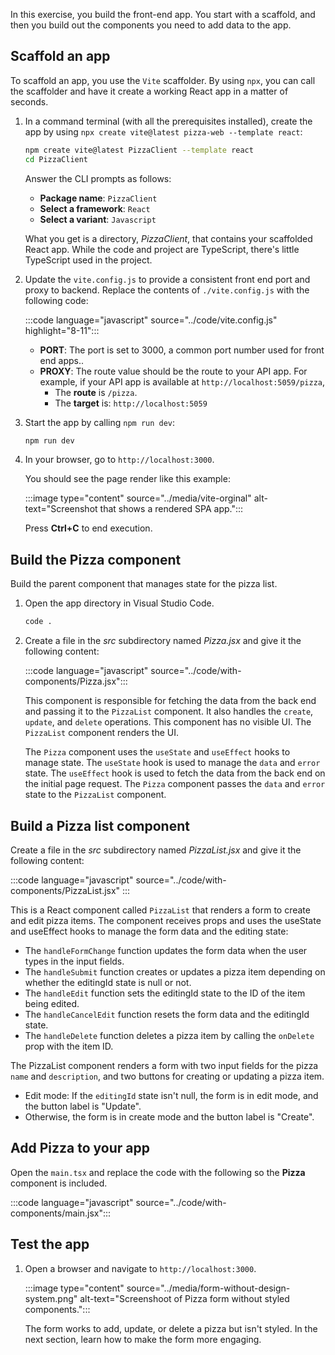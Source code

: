 In this exercise, you build the front-end app. You start with a scaffold, and then you build out the components you need to add data to the app.

## Scaffold an app

To scaffold an app, you use the `Vite` scaffolder. By using `npx`, you can call the scaffolder and have it create a working React app in a matter of seconds.

1. In a command terminal (with all the prerequisites installed), create the app by using `npx create vite@latest pizza-web --template react`:

    ```bash
    npm create vite@latest PizzaClient --template react
    cd PizzaClient
    ```

    Answer the CLI prompts as follows:

    * **Package name**: `PizzaClient`
    * **Select a framework**: `React`
    * **Select a variant**: `Javascript`

    What you get is a directory, _PizzaClient_, that contains your scaffolded React app. While the code and project are TypeScript, there's little TypeScript used in the project. 

1. Update the `vite.config.js` to provide a consistent front end port and proxy to backend. Replace the contents of `./vite.config.js` with the following code:

    :::code language="javascript" source="../code/vite.config.js" highlight="8-11":::

    * **PORT**: The port is set to 3000, a common port number used for front end apps..
    * **PROXY**: The route value should be the route to your API app. For example, if your API app is available at `http://localhost:5059/pizza`, 
        * The **route** is `/pizza`.
        * The **target** is: `http://localhost:5059`


1. Start the app by calling `npm run dev`:

   ```bash
   npm run dev
   ```

1. In your browser, go to `http://localhost:3000`.

   You should see the page render like this example:

   :::image type="content" source="../media/vite-orginal" alt-text="Screenshot that shows a rendered SPA app.":::

   Press **Ctrl+C** to end execution.

## Build the Pizza component

Build the parent component that manages state for the pizza list.

1. Open the app directory in Visual Studio Code.

   ```bash
   code .
   ```

1. Create a file in the _src_ subdirectory named  _Pizza.jsx_ and give it the following content:

    :::code language="javascript" source="../code/with-components/Pizza.jsx":::

    This component is responsible for fetching the data from the back end and passing it to the `PizzaList` component. It also handles the `create`, `update`, and `delete` operations. This component has no visible UI. The `PizzaList` component renders the UI.

    The `Pizza` component uses the `useState` and `useEffect` hooks to manage state. The `useState` hook is used to manage the `data` and `error` state. The `useEffect` hook is used to fetch the data from the back end on the initial page request. The `Pizza` component passes the `data` and `error` state to the `PizzaList` component.

## Build a Pizza list component

Create a file in the _src_ subdirectory named  _PizzaList.jsx_ and give it the following content:

:::code language="javascript" source="../code/with-components/PizzaList.jsx" :::

This is a React component called `PizzaList` that renders a form to create and edit pizza items. The component receives props and uses the useState and useEffect hooks to manage the form data and the editing state:

* The `handleFormChange` function updates the form data when the user types in the input fields. 
* The `handleSubmit` function creates or updates a pizza item depending on whether the editingId state is null or not. 
* The `handleEdit` function sets the editingId state to the ID of the item being edited. 
* The `handleCancelEdit` function resets the form data and the editingId state. 
* The `handleDelete` function deletes a pizza item by calling the `onDelete` prop with the item ID.

The PizzaList component renders a form with two input fields for the pizza `name` and `description`, and two buttons for creating or updating a pizza item. 

* Edit mode: If the `editingId` state isn't null, the form is in edit mode, and the button label is "Update". 
* Otherwise, the form is in create mode and the button label is "Create". 

## Add Pizza to your app

Open the `main.tsx` and replace the code with the following so the **Pizza** component is included.

:::code language="javascript" source="../code/with-components/main.jsx":::

## Test the app

1. Open a browser and navigate to `http://localhost:3000`.

    :::image type="content" source="../media/form-without-design-system.png" alt-text="Screenshoot of Pizza form without styled components.":::

    The form works to add, update, or delete a pizza but isn't styled. In the next section, learn how to make the form more engaging. 

